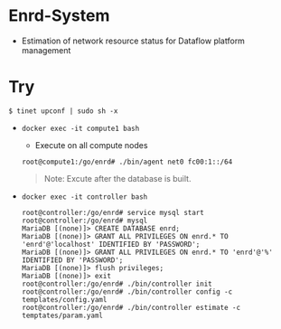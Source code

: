 # Enrd-System
- Estimation of network resource status for Dataflow platform management

# Try
```
$ tinet upconf | sudo sh -x
```

- `docker exec -it compute1 bash`
    - Execute on all compute nodes
    ```
    root@compute1:/go/enrd# ./bin/agent net0 fc00:1::/64 
    ```
    > Note: Excute after the database is built.

- `docker exec -it controller bash`
    ```
    root@controller:/go/enrd# service mysql start
    root@controller:/go/enrd# mysql
    MariaDB [(none)]> CREATE DATABASE enrd;
    MariaDB [(none)]> GRANT ALL PRIVILEGES ON enrd.* TO 'enrd'@'localhost' IDENTIFIED BY 'PASSWORD';
    MariaDB [(none)]> GRANT ALL PRIVILEGES ON enrd.* TO 'enrd'@'%' IDENTIFIED BY 'PASSWORD';
    MariaDB [(none)]> flush privileges;
    MariaDB [(none)]> exit
    root@controller:/go/enrd# ./bin/controller init
    root@controller:/go/enrd# ./bin/controller config -c templates/config.yaml 
    root@controller:/go/enrd# ./bin/controller estimate -c temptates/param.yaml
    ```
